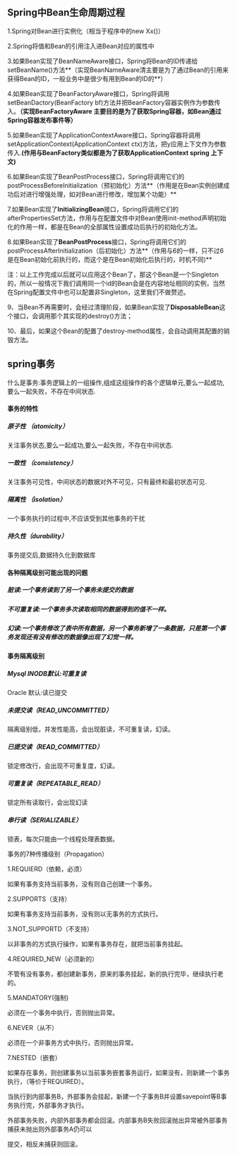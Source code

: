 ## Spring中Bean生命周期过程

1.Spring对Bean进行实例化（相当于程序中的new Xx\(\)）

2.Spring将值和Bean的引用注入进Bean对应的属性中

3.如果Bean实现了BeanNameAware接口，Spring将Bean的ID传递给setBeanName\(\)方法**（实现BeanNameAware清主要是为了通过Bean的引用来获得Bean的ID，一般业务中是很少有用到Bean的ID的**）

4.如果Bean实现了BeanFactoryAware接口，Spring将调用setBeanDactory\(BeanFactory bf\)方法并把BeanFactory容器实例作为参数传入。**（实现BeanFactoryAware 主要目的是为了获取Spring容器，如Bean通过Spring容器发布事件等）**

5.如果Bean实现了ApplicationContextAware接口，Spring容器将调用setApplicationContext\(ApplicationContext ctx\)方法，把y应用上下文作为参数传入.**\(作用与BeanFactory类似都是为了获取ApplicationContext spring 上下文\)**

6.如果Bean实现了BeanPostProcess接口，Spring将调用它们的postProcessBeforeInitialization（预初始化）方法**（作用是在Bean实例创建成功后对进行增强处理，如对Bean进行修改，增加某个功能）**

7.如果Bean实现了**InitializingBean**接口，Spring将调用它们的afterPropertiesSet方法，作用与在配置文件中对Bean使用init-method声明初始化的作用一样，都是在Bean的全部属性设置成功后执行的初始化方法。

8.如果Bean实现了**BeanPostProcess**接口，Spring将调用它们的postProcessAfterInitialization（后初始化）方法**（作用与6的一样，只不过6是在Bean初始化前执行的，而这个是在Bean初始化后执行的，时机不同\)**

注：以上工作完成以后就可以应用这个Bean了，那这个Bean是一个Singleton的，所以一般情况下我们调用同一个id的Bean会是在内容地址相同的实例，当然在Spring配置文件中也可以配置非Singleton，这里我们不做赘述。

9、当Bean不再需要时，会经过清理阶段，如果Bean实现了**DisposableBean**这个接口，会调用那个其实现的destroy\(\)方法；

10、最后，如果这个Bean的配置了destroy-method属性，会自动调用其配置的销毁方法。

## spring事务

什么是事务:事务逻辑上的一组操作,组成这组操作的各个逻辑单元,要么一起成功,要么一起失败，不存在中间状态.

#### 事务的特性

##### 原子性 （atomicity）

关注事务状态,要么一起成功,要么一起失败，不存在中间状态.

##### 一致性 （consistency）

关注事务可见性，中间状态的数据对外不可见，只有最终和最初状态可见.

##### 隔离性 （isolation）

一个事务执行的过程中,不应该受到其他事务的干扰

##### 持久性（durability）

事务提交后,数据持久化到数据库

#### 各种隔离级别可能出现的问题

##### 脏读:一个事务读到了另一个事务未提交的数据

##### 不可重复读:一个事务多次读取相同的数据得到的值不一样。

##### 幻读:一个事务修改了表中所有数据，另一个事务新增了一条数据，只是第一个事务发现还有没有修改的数据像出现了幻觉一样。

#### 事务隔离级别

##### Mysql INODB默认:可重复读

Oracle 默认:读已提交

##### 未提交读（READ\_UNCOMMITTED）

隔离级别低，并发性能高，会出现脏读，不可重复读，幻读。

##### 已提交读（READ\_COMMITTED）

锁定修改行，会出现不可重复度，幻读。

##### 可重复读（REPEATABLE\_READ）

锁定所有读取行，会出现幻读

##### 串行读（SERIALIZABLE）

锁表，每次只能由一个线程处理表数据。

事务的7种传播级别（Propagation）

1.REQUIERD（依赖，必须）

如果有事务支持当前事务，没有则自己创建一个事务。

2.SUPPORTS（支持）

如果有事务支持当前事务，没有则以无事务的方式执行。

3.NOT\_SUPPORTD（不支持）

以非事务的方式执行操作，如果有事务存在，就把当前事务挂起。

4.REQUIRED\_NEW（必须新的）

不管有没有事务，都创建新事务，原来的事务挂起，新的执行完毕，继续执行老的。

5.MANDATORY\(强制\)

必须在一个事务中执行，否则抛出异常。

6.NEVER（从不）

必须在一个非事务方式中执行，否则抛出异常。

7.NESTED（嵌套）

如果存在事务，则创建事务以当前事务嵌套事务运行，如果没有，则新建一个事务执行，（等价于REQUIRED）。

当执行到内部事务B，外部事务会挂起，新建一个子事务B并设置savepoint等B事务执行完，外部事务才执行。

外部事务失败，内部外部事务都会回滚。内部事务B失败回滚抛出异常被外部事务捕获未抛出则外部事务A仍可以

提交，相反未捕获则回滚。





